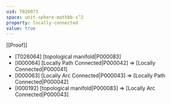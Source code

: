 ```yaml
---
uid: T026073
space: unit-sphere-mathbb-s^2
property: locally-connected
value: true
---
```

[[Proof]]

* [T026064] [topological manifold|P000083]
* [I000064] [Locally Path Connected|P000042] => [Locally Connected|P000041]
* [I000063] [Locally Arc Connected|P000043] => [Locally Path Connected|P000042]
* [I000192] [topological manifold|P000083] => [Locally Arc Connected|P000043]

